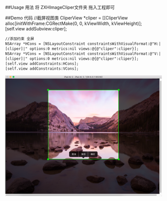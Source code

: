 ##Usage 用法
将 ZXHImageCliper文件夹 拖入工程即可

##Demo 代码
    //截屏视图类
    CliperView *cliper = [[CliperView alloc]initWithFrame:CGRectMake(0, 0, kViewWidth, kViewHeight)];
    [self.view addSubview:cliper];
    
    //添加约束 全屏
    NSArray *HCons = [NSLayoutConstraint constraintsWithVisualFormat:@"H:|[cliper]|" options:0 metrics:nil views:@{@"cliper":cliper}];
    NSArray *VCons = [NSLayoutConstraint constraintsWithVisualFormat:@"V:|[cliper]|" options:0 metrics:nil views:@{@"cliper":cliper}];
    [self.view addConstraints:HCons];
    [self.view addConstraints:VCons];
  
![image](https://github.com/BackWorld/ZXHImageCliper/blob/master/demo.png)
